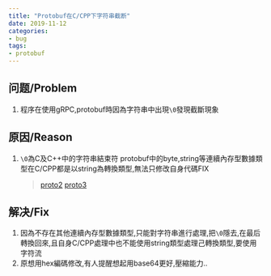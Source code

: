 ```yaml
---
title: "Protobuf在C/CPP下字符串截断"
date: 2019-11-12
categories:
- bug
tags:
- protobuf
---
```


## 问题/Problem

1. 程序在使用gRPC,protobuf時因為字符串中出現`\0`發現截斷現象

## 原因/Reason

1. `\0`為C及C++中的字符串結束符
   protobuf中的byte,string等連續內存型數據類型在C/CPP都是以string為轉換類型,無法只修改自身代碼FIX
   > [proto2](https://developers.google.com/protocol-buffers/docs/proto#scalar)
   > [proto3](https://developers.google.com/protocol-buffers/docs/proto3#scalar)

## 解决/Fix

1. 因為不存在其他連續內存型數據類型,只能對字符串進行處理,把`\0`隱去,在最后轉換回來,且自身C/CPP處理中也不能使用string類型處理己轉換類型,要使用字符流
2. 原想用hex編碼修改,有人提醒想起用base64更好,壓縮能力..
